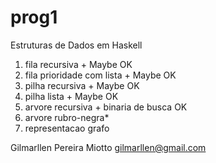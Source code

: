 # prog1
Estruturas de Dados em Haskell

1. fila recursiva + Maybe OK
2. fila prioridade com lista + Maybe OK
3. pilha recursiva + Maybe OK
4. pilha lista + Maybe OK
5. arvore recursiva + binaria de busca OK
6. arvore rubro-negra*
7. representacao grafo

Gilmarllen Pereira Miotto
gilmarllen@gmail.com

